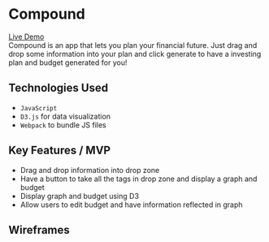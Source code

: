 # Compound
[Live Demo](#)  
Compound is an app that lets you plan your financial future. Just drag and drop some information into your plan and click generate to have a investing plan and budget generated for you!

## Technologies Used
* `JavaScript` 
* `D3.js` for data visualization
* `Webpack` to bundle JS files

## Key Features / MVP
* Drag and drop information into drop zone
* Have a button to take all the tags in drop zone and display a graph and budget
* Display graph and budget using D3
* Allow users to edit budget and have information reflected in graph

## Wireframes
